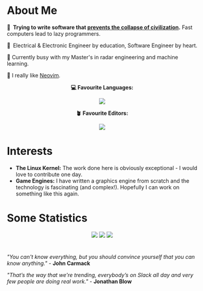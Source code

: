 [comment]: <> ( <p align="center"> <img src="https://user-images.githubusercontent.com/81622310/177796909-b8c25eef-0e14-4e6d-bafd-7a9a6f0ca851.png" /> </p> )

# About Me

💬 **Trying to write software that [prevents the collapse of civilization](https://youtu.be/ZSRHeXYDLko).**  Fast computers lead to lazy programmers.

💭 Electrical & Electronic Engineer by education, Software Engineer by heart.

📡 Currently busy with my Master's in radar engineering and machine learning.

📗 I really like [Neovim](https://github.com/AlexvZyl/.dotfiles/tree/main/.config/nvim).

<p align="center">
  <strong>💻 Favourite Languages:</strong>
</p>

<p align="center">
  <img src="https://skillicons.dev/icons?i=cpp,rust,julia,lua" />
</p>

<p align="center">
  <strong>🪴 Favourite Editors:</strong>
</p>

<p align="center">
  <img src="https://skillicons.dev/icons?i=neovim,vscode" />
</p>

# Interests

- **The Linux Kernel:**  The work done here is obviously exceptional - I would love to contribute one day.
- **Game Engines:**  I have written a graphics engine from scratch and the technology is fascinating (and complex!).  Hopefully I can work on something like this again.

# Some Statistics

<p align="center">
  <img src="https://github-readme-stats-lake-gamma.vercel.app/api?username=AlexvZyl&count_private=true&hide_border=true&show_icons=true&theme=tokyonight">
  <img src="https://github-readme-streak-stats.herokuapp.com/?user=AlexvZyl&theme=tokyonight&hide_border=true">
  <img src="https://github-readme-stats-lake-gamma.vercel.app/api/top-langs/?username=AlexvZyl&layout=compact&theme=tokyonight&hide_border=true&count_private=true&langs_count=8&exclude_repo=LumenArchive,EttusB210-Interface&hide=Makefile,Tcl">
</p>

#

[comment]: <> (*"Never ever ever put in an accessor until it actually does something... This is, like, awful code.  This is absolutely horrific.  This is, like, you're fired."* - **Casey Muratori**)

*"You can't know everything, but you should convince yourself that you can know anything."* - **John Carmack**

*"That’s the way that we're trending, everybody’s on Slack all day and very few people are doing real work."* - **Jonathan Blow**
